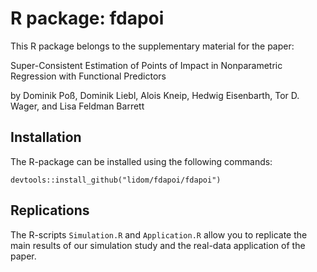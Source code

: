 # R package: fdapoi

This R package belongs to the supplementary material for the paper: 

Super-Consistent Estimation of Points of Impact in Nonparametric Regression with Functional Predictors

by Dominik Poß, Dominik Liebl, Alois Kneip, Hedwig Eisenbarth, Tor D. Wager, and Lisa Feldman Barrett


## Installation

The R-package can be installed using the following commands:

`devtools::install_github("lidom/fdapoi/fdapoi")`

## Replications

The R-scripts `Simulation.R` and `Application.R` allow you to replicate the main results of our simulation study and the real-data application of the paper. 
